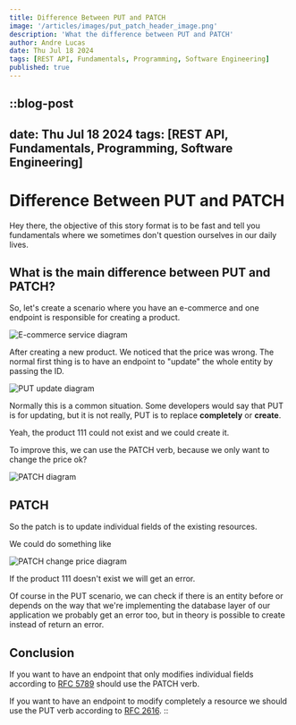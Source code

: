 ```yaml
---
title: Difference Between PUT and PATCH
image: '/articles/images/put_patch_header_image.png'
description: 'What the difference between PUT and PATCH'
author: Andre Lucas
date: Thu Jul 18 2024
tags: [REST API, Fundamentals, Programming, Software Engineering]
published: true
---
```


::blog-post
---
date: Thu Jul 18 2024
tags: [REST API, Fundamentals, Programming, Software Engineering]
---
# Difference Between PUT and PATCH

Hey there, the objective of this story format is to be fast and tell you fundamentals where we sometimes don't question ourselves in our daily lives.

## What is the main difference between PUT and PATCH?

So, let's create a scenario where you have an e-commerce and one endpoint is responsible for creating a product.

![E-commerce service diagram](/articles/images/put_patch_ecommerce_diagram.png)

After creating a new product. We noticed that the price was wrong. The normal first thing is to have an endpoint to "update" the whole entity by passing the ID.

![PUT update diagram](/articles/images/put_patch_update_diagram.png)

Normally this is a common situation. Some developers would say that PUT is for updating, but it is not really, PUT is to replace **completely** or **create**.

Yeah, the product 111 could not exist and we could create it.

To improve this, we can use the PATCH verb, because we only want to change the price ok?

![PATCH diagram](/articles/images/put_patch_diagram.png)

## PATCH

So the patch is to update individual fields of the existing resources.

We could do something like

![PATCH change price diagram](/articles/images/put_patch_change_price_diagram.png)

If the product 111 doesn't exist we will get an error.

Of course in the PUT scenario, we can check if there is an entity before or depends on the way that we're implementing the database layer of our application we probably get an error too, but in theory is possible to create instead of return an error.

## Conclusion

If you want to have an endpoint that only modifies individual fields according to [RFC 5789](https://tools.ietf.org/html/rfc5789) should use the PATCH verb.

If you want to have an endpoint to modify completely a resource we should use the PUT verb according to [RFC 2616](https://tools.ietf.org/html/rfc2616).
::